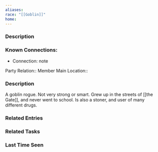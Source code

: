 ```yaml
---
aliases: 
race: "[[Goblin]]"
home:
---
```


### Description

### Known Connections:
- Connection: note





Party Relation:: Member
Main Location::

### Description

A goblin rogue. Not very strong or smart. Grew up in the streets of [[the Gate]], and never went to school. Is also a stoner, and user of many different drugs.

### Related Entries


### Related Tasks


### Last Time Seen